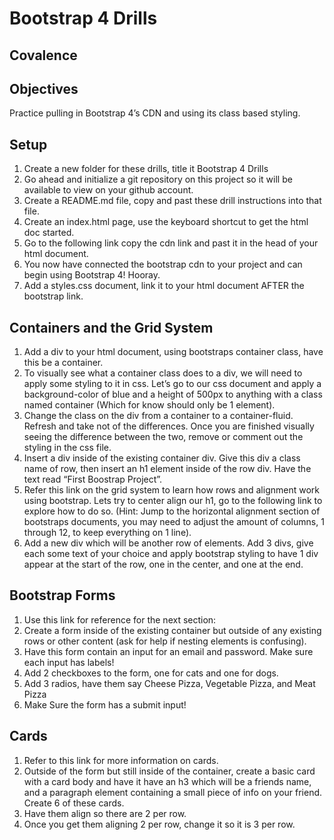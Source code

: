 # Bootstrap 4 Drills
## Covalence

## Objectives

Practice pulling in Bootstrap 4’s CDN and using its class based styling.

## Setup

1. Create a new folder for these drills, title it Bootstrap 4 Drills
2. Go ahead and initialize a git repository on this project so it will be available to view on your github account.
3. Create a README.md file, copy and past these drill instructions into that file.
4. Create an index.html page, use the keyboard shortcut to get the html doc started.
5. Go to the following link copy the cdn link and past it in the head of your html document.
6. You now have connected the bootstrap cdn to your project and can begin using Bootstrap 4! Hooray.
7. Add a styles.css document, link it to your html document AFTER the bootstrap link.

## Containers and the Grid System

1. Add a div to your html document, using bootstraps container class, have this be a container.
2. To visually see what a container class does to a div, we will need to apply some styling to it in css. Let’s go to our css document and apply a background-color of blue and a height of 500px to anything with a class named container (Which for know should only be 1 element).
3. Change the class on the div from a container to a container-fluid. Refresh and take not of the differences. Once you are finished visually seeing the difference between the two, remove or comment out the styling in the css file.
4. Insert a div inside of the existing container div. Give this div a class name of row, then insert an h1 element inside of the row div. Have the text read “First Boostrap Project”.
5. Refer this link on the grid system to learn how rows and alignment work using bootstrap. Lets try to center align our h1, go to the following link to explore how to do so. (Hint: Jump to the horizontal alignment section of bootstraps documents, you may need to adjust the amount of columns, 1 through 12, to keep everything on 1 line).
6. Add a new div which will be another row of elements. Add 3 divs, give each some text of your choice and apply bootstrap styling to have 1 div appear at the start of the row, one in the center, and one at the end.

## Bootstrap Forms

1. Use this link for reference for the next section:
2. Create a form inside of the existing container but outside of any existing rows or other content (ask for help if nesting elements is confusing).
3. Have this form contain an input for an email and password. Make sure each input has labels!
4. Add 2 checkboxes to the form, one for cats and one for dogs.
5. Add 3 radios, have them say Cheese Pizza, Vegetable Pizza, and Meat Pizza
6. Make Sure the form has a submit input!

## Cards

1. Refer to this link for more information on cards.
2. Outside of the form but still inside of the container, create a basic card with a card body and have it have an h3 which will be a friends name, and a paragraph element containing a small piece of info on your friend. Create 6 of these cards.
3. Have them align so there are 2 per row.
4. Once you get them aligning 2 per row, change it so it is 3 per row.
